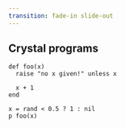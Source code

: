 ```yaml
---
transition: fade-in slide-out
---
```

## Crystal programs

```playground
def foo(x)
  raise "no x given!" unless x

  x + 1
end

x = rand < 0.5 ? 1 : nil
p foo(x)
```
